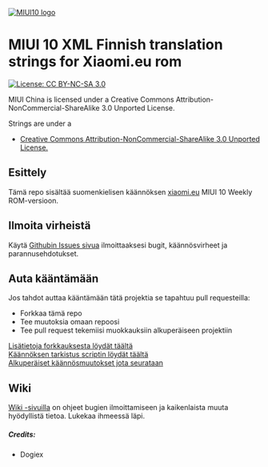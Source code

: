 [![MIUI10 logo](https://i.imgur.com/s5PsCYM.png)](https://xiaomi.eu/)

# MIUI 10 XML Finnish translation strings for Xiaomi.eu rom

[![License: CC BY-NC-SA 3.0](https://img.shields.io/badge/license-CC%20BY--NC--SA%203.0-lightgrey.svg)](http://creativecommons.org/licenses/by-nc-sa/3.0/)

MIUI China is licensed under a Creative Commons Attribution-NonCommercial-ShareAlike 3.0 Unported License.

Strings are under a 
- [Creative Commons Attribution-NonCommercial-ShareAlike 3.0 Unported License.](http://creativecommons.org/licenses/by-nc-sa/3.0/)

## Esittely

Tämä repo sisältää suomenkielisen käännöksen [xiaomi.eu](http://xiaomi.eu/community/forums/103/) MIUI 10 Weekly ROM-versioon.

## Ilmoita virheistä

Käytä [Githubin Issues sivua](https://github.com/dogiex/MIUI-XML-10-FINNISH/issues) ilmoittaaksesi bugit, käännösvirheet ja parannusehdotukset.

## Auta kääntämään
Jos tahdot auttaa kääntämään tätä projektia se tapahtuu pull requesteilla:
- Forkkaa tämä repo
- Tee muutoksia omaan repoosi
- Tee pull request tekemiisi muokkauksiin alkuperäiseen projektiin

[Lisätietoja forkkauksesta löydät täältä](https://guides.github.com/activities/forking)  
[Käännöksen tarkistus scriptin löydät täältä](https://translators.xiaomi.eu/XML_MIUI10-Finnish-fi.html)  
[Alkuperäiset käännösmuutokset jota seurataan](https://github.com/ingbrzy/Xiaomi.eu-MIUIv10-XML-Compare/commits/master/chiron)  

## Wiki
[Wiki -sivuilla](https://github.com/dogiex/MIUI-XML-10-FINNISH/wiki) on ohjeet bugien ilmoittamiseen ja kaikenlaista muuta hyödyllistä tietoa. Lukekaa ihmeessä läpi.

##### Credits:
- Dogiex
